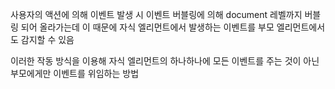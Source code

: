 사용자의 액션에 의해 이벤트 발생 시 이벤트 버블링에 의해 document 레벨까지 버블링 되어 올라가는데 이 때문에 자식 엘리먼트에서 발생하는 이벤트를 부모 엘리먼트에서도 감지할 수 있음

이러한 작동 방식을 이용해 자식 엘리먼트의 하나하나에 모든 이벤트를 주는 것이 아닌 부모에게만 이벤트를 위임하는 방법

